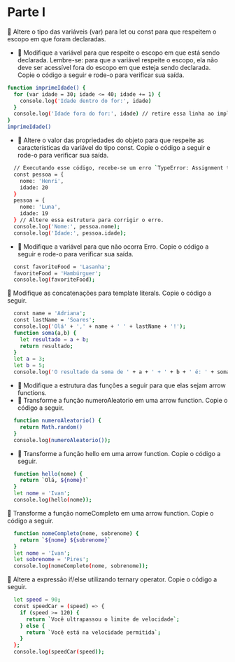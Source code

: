 # Parte I

🚀 Altere o tipo das variáveis (var) para let ou const para que respeitem o escopo em que foram declaradas.

- 🚀 Modifique a variável para que respeite o escopo em que está sendo declarada. Lembre-se: para que a variável respeite o escopo, ela não deve ser acessível fora do escopo em que esteja sendo declarada.
Copie o código a seguir e rode-o para verificar sua saída.
```sh
function imprimeIdade() {
  for (var idade = 30; idade <= 40; idade += 1) {
    console.log('Idade dentro do for:', idade)
  }
  console.log('Idade fora do for:', idade) // retire essa linha ao implementar o tipo de variável correta.
}
imprimeIdade()
```
- 🚀 Altere o valor das propriedades do objeto para que respeite as características da variável do tipo const.
Copie o código a seguir e rode-o para verificar sua saída.
```sh
  // Executando esse código, recebe-se um erro `TypeError: Assignment to constant variable.`
  const pessoa = {
    nome: 'Henri',
    idade: 20
  }
  pessoa = {
    nome: 'Luna',
    idade: 19
  } // Altere essa estrutura para corrigir o erro.
  console.log('Nome:', pessoa.nome);
  console.log('Idade:', pessoa.idade);
```
- 🚀 Modifique a variável para que não ocorra Erro.
Copie o código a seguir e rode-o para verificar sua saída.
```sh
  const favoriteFood = 'Lasanha';
  favoriteFood = 'Hambúrguer';
  console.log(favoriteFood);
  ```
🚀 Modifique as concatenações para template literals.
Copie o código a seguir.
```sh
  const name = 'Adriana';
  const lastName = 'Soares';
  console.log('Olá' + ',' + name + ' ' + lastName + '!');
  function soma(a,b) {
    let resultado = a + b;
    return resultado;
  }
  let a = 3;
  let b = 5;
  console.log('O resultado da soma de ' + a + ' + ' + b + ' é: ' + soma(a,b));
```
- 🚀 Modifique a estrutura das funções a seguir para que elas sejam arrow functions.
- 🚀 Transforme a função numeroAleatorio em uma arrow function.
Copie o código a seguir.
```sh
  function numeroAleatorio() {
    return Math.random()
  }
  console.log(numeroAleatorio());
```
- 🚀 Transforme a função hello em uma arrow function.
Copie o código a seguir.
```sh
  function hello(nome) {
    return `Olá, ${nome}!`
  }
  let nome = 'Ivan';
  console.log(hello(nome));
```
🚀 Transforme a função nomeCompleto em uma arrow function.
Copie o código a seguir.
```sh
  function nomeCompleto(nome, sobrenome) {
    return `${nome} ${sobrenome}`
  }
  let nome = 'Ivan';
  let sobrenome = 'Pires';
  console.log(nomeCompleto(nome, sobrenome));
```
🚀 Altere a expressão if/else utilizando ternary operator.
Copie o código a seguir.
```sh
  let speed = 90;
  const speedCar = (speed) => {
    if (speed >= 120) {
      return `Você ultrapassou o limite de velocidade`;
    } else {
      return `Você está na velocidade permitida`;
    }
  };
  console.log(speedCar(speed));
```